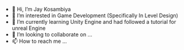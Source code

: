 - 👋 Hi, I’m Jay Kosambiya
- 👀 I’m interested in Game Development (Specifically In Level Design)
- 🌱 I’m currently learning Unity Engine and had followed a tutorial for unreal Engine
- 💞️ I’m looking to collaborate on ...
- 📫 How to reach me ...

<!---
BloodHound31/BloodHound31 is a ✨ special ✨ repository because its `README.md` (this file) appears on your GitHub profile.
You can click the Preview link to take a look at your changes.
--->
